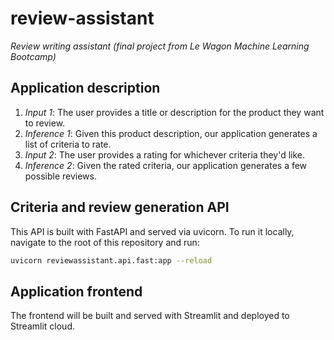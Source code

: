 # review-assistant
_Review writing assistant (final project from Le Wagon Machine Learning Bootcamp)_

## Application description

1. _Input 1_: The user provides a title or description for the product they want to review.
2. _Inference 1_: Given this product description, our application generates a list of criteria to rate.
3. _Input 2_: The user provides a rating for whichever criteria they'd like.
4. _Inference 2_: Given the rated criteria, our application generates a few possible reviews.

## Criteria and review generation API

This API is built with FastAPI and served via uvicorn.
To run it locally, navigate to the root of this repository and run:
```bash
uvicorn reviewassistant.api.fast:app --reload
```

## Application frontend

The frontend will be built and served with Streamlit and deployed to Streamlit cloud.
